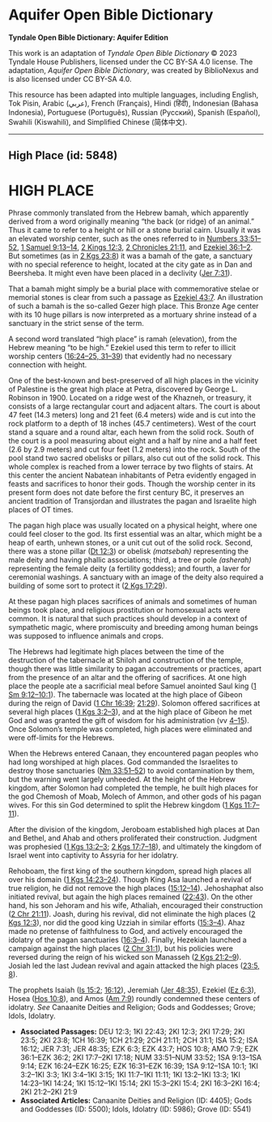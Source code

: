 # Aquifer Open Bible Dictionary

**Tyndale Open Bible Dictionary: Aquifer Edition**

This work is an adaptation of *Tyndale Open Bible Dictionary* © 2023 Tyndale House Publishers, licensed under the CC BY\-SA 4\.0 license. The adaptation, *Aquifer Open Bible Dictionary*, was created by BiblioNexus and is also licensed under CC BY\-SA 4\.0\.

This resource has been adapted into multiple languages, including English, Tok Pisin, Arabic (عربي), French (Français), Hindi (हिंदी), Indonesian (Bahasa Indonesia), Portuguese (Português), Russian (Русский), Spanish (Español), Swahili (Kiswahili), and Simplified Chinese (简体中文).



--------------------------------

## High Place (id: 5848)

HIGH PLACE
==========

Phrase commonly translated from the Hebrew bamah, which apparently derived from a word originally meaning “the back (or ridge) of an animal.” Thus it came to refer to a height or hill or a stone burial cairn. Usually it was an elevated worship center, such as the ones referred to in [Numbers 33:51–52](https://ref.ly/Num33:51-Num33:52), [1 Samuel 9:13–14](https://ref.ly/1Sam9:13-1Sam9:14), [2 Kings 12:3](https://ref.ly/2Kgs12:3), [2 Chronicles 21:11](https://ref.ly/2Chr21:11), and [Ezekiel 36:1–2](https://ref.ly/Ezek36:1-Ezek36:2). But sometimes (as in [2 Kgs 23:8](https://ref.ly/2Kgs23:8)) it was a bamah of the gate, a sanctuary with no special reference to height, located at the city gate as in Dan and Beersheba. It might even have been placed in a declivity ([Jer 7:31](https://ref.ly/Jer7:31)).

That a bamah might simply be a burial place with commemorative stelae or memorial stones is clear from such a passage as [Ezekiel 43:7](https://ref.ly/Ezek43:7). An illustration of such a bamah is the so\-called Gezer high place. This Bronze Age center with its 10 huge pillars is now interpreted as a mortuary shrine instead of a sanctuary in the strict sense of the term.

A second word translated “high place” is ramah (elevation), from the Hebrew meaning “to be high.” Ezekiel used this term to refer to illicit worship centers ([16:24–25, 31–39](https://ref.ly/Ezek16:24-Ezek16:25,Ezek16:31-Ezek16:39)) that evidently had no necessary connection with height.

One of the best\-known and best\-preserved of all high places in the vicinity of Palestine is the great high place at Petra, discovered by George L. Robinson in 1900\. Located on a ridge west of the Khazneh, or treasury, it consists of a large rectangular court and adjacent altars. The court is about 47 feet (14\.3 meters) long and 21 feet (6\.4 meters) wide and is cut into the rock platform to a depth of 18 inches (45\.7 centimeters). West of the court stand a square and a round altar, each hewn from the solid rock. South of the court is a pool measuring about eight and a half by nine and a half feet (2\.6 by 2\.9 meters) and cut four feet (1\.2 meters) into the rock. South of the pool stand two sacred obelisks or pillars, also cut out of the solid rock. This whole complex is reached from a lower terrace by two flights of stairs. At this center the ancient Nabatean inhabitants of Petra evidently engaged in feasts and sacrifices to honor their gods. Though the worship center in its present form does not date before the first century BC, it preserves an ancient tradition of Transjordan and illustrates the pagan and Israelite high places of OT times.

The pagan high place was usually located on a physical height, where one could feel closer to the god. Its first essential was an altar, which might be a heap of earth, unhewn stones, or a unit cut out of the solid rock. Second, there was a stone pillar ([Dt 12:3](https://ref.ly/Deut12:3)) or obelisk *(*matsebah*)* representing the male deity and having phallic associations; third, a tree or pole *(*asherah*)* representing the female deity (a fertility goddess); and fourth, a laver for ceremonial washings. A sanctuary with an image of the deity also required a building of some sort to protect it ([2 Kgs 17:29](https://ref.ly/2Kgs17:29)).

At these pagan high places sacrifices of animals and sometimes of human beings took place, and religious prostitution or homosexual acts were common. It is natural that such practices should develop in a context of sympathetic magic, where promiscuity and breeding among human beings was supposed to influence animals and crops.

The Hebrews had legitimate high places between the time of the destruction of the tabernacle at Shiloh and construction of the temple, though there was little similarity to pagan accoutrements or practices, apart from the presence of an altar and the offering of sacrifices. At one high place the people ate a sacrificial meal before Samuel anointed Saul king ([1 Sm 9:12–10:1](https://ref.ly/1Sam9:12-1Sam10:1)). The tabernacle was located at the high place of Gibeon during the reign of David ([1 Chr 16:39](https://ref.ly/1Chr16:39); [21:29](https://ref.ly/1Chr21:29)). Solomon offered sacrifices at several high places ([1 Kgs 3:2–3](https://ref.ly/1Kgs3:2-1Kgs3:3)), and at the high place of Gibeon he met God and was granted the gift of wisdom for his administration (vv [4–15](https://ref.ly/1Kgs3:4-1Kgs3:15)). Once Solomon’s temple was completed, high places were eliminated and were off\-limits for the Hebrews.

When the Hebrews entered Canaan, they encountered pagan peoples who had long worshiped at high places. God commanded the Israelites to destroy those sanctuaries ([Nm 33:51–52](https://ref.ly/Num33:51-Num33:52)) to avoid contamination by them, but the warning went largely unheeded. At the height of the Hebrew kingdom, after Solomon had completed the temple, he built high places for the god Chemosh of Moab, Molech of Ammon, and other gods of his pagan wives. For this sin God determined to split the Hebrew kingdom ([1 Kgs 11:7–11](https://ref.ly/1Kgs11:7-1Kgs11:11)).

After the division of the kingdom, Jeroboam established high places at Dan and Bethel, and Ahab and others proliferated their construction. Judgment was prophesied ([1 Kgs 13:2–3](https://ref.ly/1Kgs13:2-1Kgs13:3); [2 Kgs 17:7–18](https://ref.ly/2Kgs17:7-2Kgs17:18)), and ultimately the kingdom of Israel went into captivity to Assyria for her idolatry.

Rehoboam, the first king of the southern kingdom, spread high places all over his domain ([1 Kgs 14:23–24](https://ref.ly/1Kgs14:23-1Kgs14:24)). Though King Asa launched a revival of true religion, he did not remove the high places ([15:12–14](https://ref.ly/1Kgs15:12-1Kgs15:14)). Jehoshaphat also initiated revival, but again the high places remained ([22:43](https://ref.ly/1Kgs22:43)). On the other hand, his son Jehoram and his wife, Athaliah, encouraged their construction ([2 Chr 21:11](https://ref.ly/2Chr21:11)). Joash, during his revival, did not eliminate the high places ([2 Kgs 12:3](https://ref.ly/2Kgs12:3)), nor did the good king Uzziah in similar efforts ([15:3–4](https://ref.ly/2Kgs15:3-2Kgs15:4)). Ahaz made no pretense of faithfulness to God, and actively encouraged the idolatry of the pagan sanctuaries ([16:3–4](https://ref.ly/2Kgs16:3-2Kgs16:4)). Finally, Hezekiah launched a campaign against the high places ([2 Chr 31:1](https://ref.ly/2Chr31:1)), but his policies were reversed during the reign of his wicked son Manasseh ([2 Kgs 21:2–9](https://ref.ly/2Kgs21:2-2Kgs21:9)). Josiah led the last Judean revival and again attacked the high places ([23:5, 8](https://ref.ly/2Kgs23:5,2Kgs23:8)).

The prophets Isaiah ([Is 15:2](https://ref.ly/Isa15:2); [16:12](https://ref.ly/Isa16:12)), Jeremiah ([Jer 48:35](https://ref.ly/Jer48:35)), Ezekiel ([Ez 6:3](https://ref.ly/Ezek6:3)), Hosea ([Hos 10:8](https://ref.ly/Hos10:8)), and Amos ([Am 7:9](https://ref.ly/Amos7:9)) roundly condemned these centers of idolatry. *See* Canaanite Deities and Religion; Gods and Goddesses; Grove; Idols, Idolatry.

* **Associated Passages:** DEU 12:3; 1KI 22:43; 2KI 12:3; 2KI 17:29; 2KI 23:5; 2KI 23:8; 1CH 16:39; 1CH 21:29; 2CH 21:11; 2CH 31:1; ISA 15:2; ISA 16:12; JER 7:31; JER 48:35; EZK 6:3; EZK 43:7; HOS 10:8; AMO 7:9; EZK 36:1–EZK 36:2; 2KI 17:7–2KI 17:18; NUM 33:51–NUM 33:52; 1SA 9:13–1SA 9:14; EZK 16:24–EZK 16:25; EZK 16:31–EZK 16:39; 1SA 9:12–1SA 10:1; 1KI 3:2–1KI 3:3; 1KI 3:4–1KI 3:15; 1KI 11:7–1KI 11:11; 1KI 13:2–1KI 13:3; 1KI 14:23–1KI 14:24; 1KI 15:12–1KI 15:14; 2KI 15:3–2KI 15:4; 2KI 16:3–2KI 16:4; 2KI 21:2–2KI 21:9
* **Associated Articles:** Canaanite Deities and Religion (ID: 4405); Gods and Goddesses (ID: 5500); Idols, Idolatry (ID: 5986); Grove (ID: 5541)

